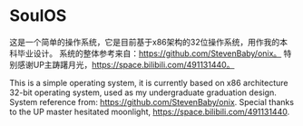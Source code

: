 # SoulOS
这是一个简单的操作系统，它是目前基于x86架构的32位操作系统，用作我的本科毕业设计。
系统的整体参考来自：https://github.com/StevenBaby/onix。
特别感谢UP主踌躇月光，https://space.bilibili.com/491131440。

This is a simple operating system, it is currently based on x86 architecture 32-bit operating system, used as my undergraduate graduation design.
System reference from: https://github.com/StevenBaby/onix.
Special thanks to the UP master hesitated moonlight, https://space.bilibili.com/491131440.